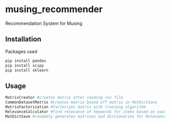 # musing_recommender
Recommendation System for Musing

## Installation

Packages used

```bash
pip install pandas
pip install scipy
pip install sklearn
```

## Usage

```python
MatrixCreator #creates matrix after reading csv file
CommonDatasetMatrix #creates matrix based off matrix in MatDictSave
MatrixFactorization #factorizes matrix with training algorithm
RelevanceCalculator #find relevance of keywords for items based on users
MatDictSave #randomly generates matrices and dictionaries for RelevanceCalculator
```
